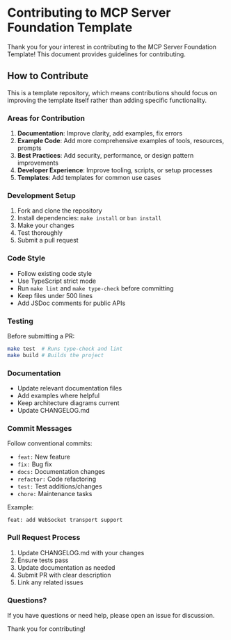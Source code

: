 # Contributing to MCP Server Foundation Template

Thank you for your interest in contributing to the MCP Server Foundation Template! This document provides guidelines for contributing.

## How to Contribute

This is a template repository, which means contributions should focus on improving the template itself rather than adding specific functionality.

### Areas for Contribution

1. **Documentation**: Improve clarity, add examples, fix errors
2. **Example Code**: Add more comprehensive examples of tools, resources, prompts
3. **Best Practices**: Add security, performance, or design pattern improvements
4. **Developer Experience**: Improve tooling, scripts, or setup processes
5. **Templates**: Add templates for common use cases

### Development Setup

1. Fork and clone the repository
2. Install dependencies: `make install` or `bun install`
3. Make your changes
4. Test thoroughly
5. Submit a pull request

### Code Style

- Follow existing code style
- Use TypeScript strict mode
- Run `make lint` and `make type-check` before committing
- Keep files under 500 lines
- Add JSDoc comments for public APIs

### Testing

Before submitting a PR:

```bash
make test  # Runs type-check and lint
make build # Builds the project
```

### Documentation

- Update relevant documentation files
- Add examples where helpful
- Keep architecture diagrams current
- Update CHANGELOG.md

### Commit Messages

Follow conventional commits:

- `feat:` New feature
- `fix:` Bug fix
- `docs:` Documentation changes
- `refactor:` Code refactoring
- `test:` Test additions/changes
- `chore:` Maintenance tasks

Example:
```
feat: add WebSocket transport support
```

### Pull Request Process

1. Update CHANGELOG.md with your changes
2. Ensure tests pass
3. Update documentation as needed
4. Submit PR with clear description
5. Link any related issues

### Questions?

If you have questions or need help, please open an issue for discussion.

Thank you for contributing!

